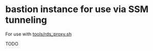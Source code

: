 # bastion instance for use via SSM tunneling

For use with [tools/rds_proxy.sh](../../../tools/rds_proxy.sh)

TODO

